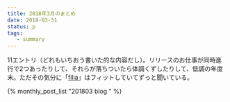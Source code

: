 ```yaml
---
title: 2018年3月のまとめ
date: 2018-03-31
status: p
tags:
   - summary
---
```


11エントリ（どれもいちおう書いた的な内容だし）。リリースのお仕事が同時進行で2つあったりして、それらが落ちついたら体調くずしたりして、低調の年度末。ただその気分に「[filia](/2018/03/12/201803/haruno-filia/)」はフィットしていてずっと聞いている。

{% monthly_post_list "201803 blog " %}
